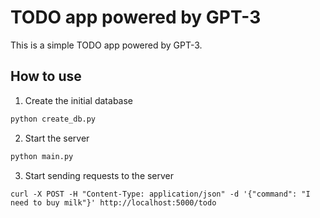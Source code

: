 # TODO app powered by GPT-3

This is a simple TODO app powered by GPT-3.

## How to use

1. Create the initial database

```python
python create_db.py
```

2. Start the server

```python
python main.py
```

3. Start sending requests to the server

```shell
curl -X POST -H "Content-Type: application/json" -d '{"command": "I need to buy milk"}' http://localhost:5000/todo
```

